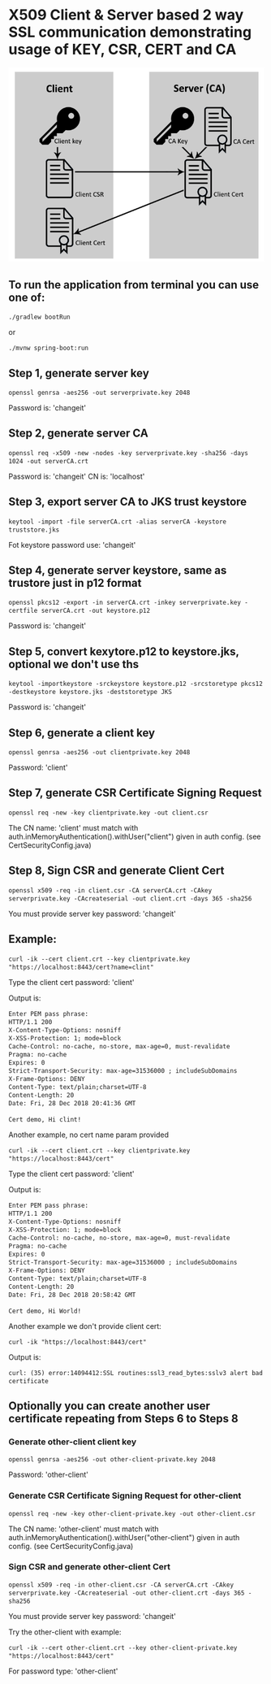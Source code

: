 # X509 Client & Server based 2 way SSL communication demonstrating usage of KEY, CSR, CERT and CA



![Client Server Cert based](client-crt.png)

## To run the application from terminal you can use one of:

```
./gradlew bootRun
```

or

```
./mvnw spring-boot:run
```


## Step 1, generate server key

```
openssl genrsa -aes256 -out serverprivate.key 2048
```

Password is: 'changeit'

## Step 2, generate server CA

```
openssl req -x509 -new -nodes -key serverprivate.key -sha256 -days 1024 -out serverCA.crt
```

Password is: 'changeit'
CN is: 'localhost'

## Step 3, export server CA to JKS trust keystore

```
keytool -import -file serverCA.crt -alias serverCA -keystore truststore.jks
```

Fot keystore password use: 'changeit'

## Step 4, generate server keystore, same as trustore just in p12 format

```
openssl pkcs12 -export -in serverCA.crt -inkey serverprivate.key -certfile serverCA.crt -out keystore.p12
```

Password is: 'changeit'

## Step 5, convert kexytore.p12 to keystore.jks, optional we don't use ths

```
keytool -importkeystore -srckeystore keystore.p12 -srcstoretype pkcs12 -destkeystore keystore.jks -deststoretype JKS
```

Password is: 'changeit'

## Step 6, generate a client key


```
openssl genrsa -aes256 -out clientprivate.key 2048
```

Password: 'client'

## Step 7, generate CSR Certificate Signing Request

```
openssl req -new -key clientprivate.key -out client.csr
```

The CN name: 'client' must match with auth.inMemoryAuthentication().withUser("client") given in auth config. (see CertSecurityConfig.java)


## Step 8, Sign CSR and generate Client Cert

```
openssl x509 -req -in client.csr -CA serverCA.crt -CAkey serverprivate.key -CAcreateserial -out client.crt -days 365 -sha256
```

You must provide server key password: 'changeit'

## Example:

```
curl -ik --cert client.crt --key clientprivate.key "https://localhost:8443/cert?name=clint"
```

Type the client cert password: 'client'

Output is:

```
Enter PEM pass phrase:
HTTP/1.1 200
X-Content-Type-Options: nosniff
X-XSS-Protection: 1; mode=block
Cache-Control: no-cache, no-store, max-age=0, must-revalidate
Pragma: no-cache
Expires: 0
Strict-Transport-Security: max-age=31536000 ; includeSubDomains
X-Frame-Options: DENY
Content-Type: text/plain;charset=UTF-8
Content-Length: 20
Date: Fri, 28 Dec 2018 20:41:36 GMT

Cert demo, Hi clint!
```

Another example, no cert name param provided

```
curl -ik --cert client.crt --key clientprivate.key "https://localhost:8443/cert"
```

Type the client cert password: 'client'

Output is:

```
Enter PEM pass phrase:
HTTP/1.1 200
X-Content-Type-Options: nosniff
X-XSS-Protection: 1; mode=block
Cache-Control: no-cache, no-store, max-age=0, must-revalidate
Pragma: no-cache
Expires: 0
Strict-Transport-Security: max-age=31536000 ; includeSubDomains
X-Frame-Options: DENY
Content-Type: text/plain;charset=UTF-8
Content-Length: 20
Date: Fri, 28 Dec 2018 20:58:42 GMT

Cert demo, Hi World!
```

Another example we don't provide client cert:

```
curl -ik "https://localhost:8443/cert"
```

Output is:

```
curl: (35) error:14094412:SSL routines:ssl3_read_bytes:sslv3 alert bad certificate
```

## Optionally you can create another user certificate repeating from Steps 6 to Steps 8

### Generate other-client client key


```
openssl genrsa -aes256 -out other-client-private.key 2048
```

Password: 'other-client'

### Generate CSR Certificate Signing Request for other-client

```
openssl req -new -key other-client-private.key -out other-client.csr
```

The CN name: 'other-client' must match with auth.inMemoryAuthentication().withUser("other-client") given in auth config. (see CertSecurityConfig.java)


### Sign CSR and generate other-client Cert

```
openssl x509 -req -in other-client.csr -CA serverCA.crt -CAkey serverprivate.key -CAcreateserial -out other-client.crt -days 365 -sha256
```

You must provide server key password: 'changeit'

Try the other-client with example:

```
curl -ik --cert other-client.crt --key other-client-private.key "https://localhost:8443/cert"
```

For password type: 'other-client'
